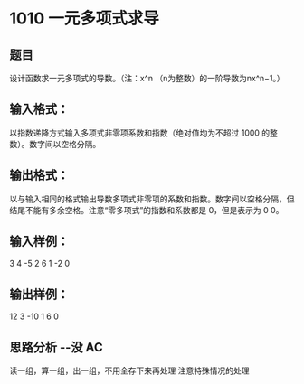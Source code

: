 # 1010 一元多项式求导
## 题目
设计函数求一元多项式的导数。（注：x^n
​​ （n为整数）的一阶导数为nx^n−1。）
## 输入格式：
以指数递降方式输入多项式非零项系数和指数（绝对值均为不超过 1000 的整数）。数字间以空格分隔。
## 输出格式：
以与输入相同的格式输出导数多项式非零项的系数和指数。数字间以空格分隔，但结尾不能有多余空格。注意“零多项式”的指数和系数都是 0，但是表示为 0 0。
## 输入样例：
3 4 -5 2 6 1 -2 0

## 输出样例： 
12 3 -10 1 6 0

## 思路分析 --没 AC
读一组，算一组，出一组，不用全存下来再处理
注意特殊情况的处理